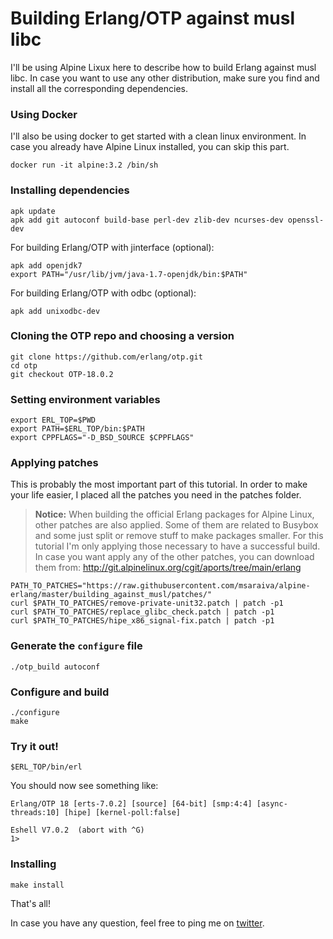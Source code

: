 Building Erlang/OTP against musl libc
=====

I'll be using Alpine Lixux here to describe how to build Erlang against musl libc. In case you want to use any other distribution, make sure you find and install all the corresponding dependencies.

### Using Docker
I'll also be using docker to get started with a clean linux environment. In case you already have Alpine Linux installed, you can skip this part.

```
docker run -it alpine:3.2 /bin/sh
```

### Installing dependencies

```
apk update
apk add git autoconf build-base perl-dev zlib-dev ncurses-dev openssl-dev
```

For building Erlang/OTP with jinterface (optional):

```
apk add openjdk7
export PATH="/usr/lib/jvm/java-1.7-openjdk/bin:$PATH"
```

For building Erlang/OTP with odbc (optional):

```
apk add unixodbc-dev
```
### Cloning the OTP repo and choosing a version

```
git clone https://github.com/erlang/otp.git
cd otp
git checkout OTP-18.0.2
```

### Setting environment variables

```
export ERL_TOP=$PWD
export PATH=$ERL_TOP/bin:$PATH
export CPPFLAGS="-D_BSD_SOURCE $CPPFLAGS"
```

### Applying patches
This is probably the most important part of this tutorial. In order to make your life easier, I placed all the patches you need in the patches folder.

> **Notice:** When building the official Erlang packages for Alpine Linux, other patches are also applied. Some of them are related to Busybox and some just split or remove stuff to make packages smaller. For this tutorial I'm only applying those necessary to have a successful build. In case you want apply any of the other patches, you can download them from: <http://git.alpinelinux.org/cgit/aports/tree/main/erlang>



```
PATH_TO_PATCHES="https://raw.githubusercontent.com/msaraiva/alpine-erlang/master/building_against_musl/patches/"
curl $PATH_TO_PATCHES/remove-private-unit32.patch | patch -p1
curl $PATH_TO_PATCHES/replace_glibc_check.patch | patch -p1
curl $PATH_TO_PATCHES/hipe_x86_signal-fix.patch | patch -p1
```

### Generate the `configure` file

```
./otp_build autoconf
```

### Configure and build

```
./configure
make
```

### Try it out!

```
$ERL_TOP/bin/erl
```

You should now see something like:

```
Erlang/OTP 18 [erts-7.0.2] [source] [64-bit] [smp:4:4] [async-threads:10] [hipe] [kernel-poll:false]

Eshell V7.0.2  (abort with ^G)
1>
```

### Installing

```
make install
```

That's all!

In case you have any question, feel free to ping me on [twitter](https://twitter.com/MarlusSaraiva).
